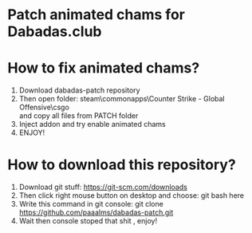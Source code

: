 # Patch animated chams for Dabadas.club

# How to fix animated chams?
1. Download dabadas-patch repository
2. Then open folder: steam\commonapps\Counter Strike - Global Offensive\csgo\
and copy all files from PATCH folder
3. Inject addon and try enable animated chams
4. ENJOY!

# How to download this repository?
1. Download git stuff: https://git-scm.com/downloads
2. Then click right mouse button on desktop and choose: git bash here
3. Write this command in git console: git clone https://github.com/paaalms/dabadas-patch.git
4. Wait then console stoped that shit , enjoy!





